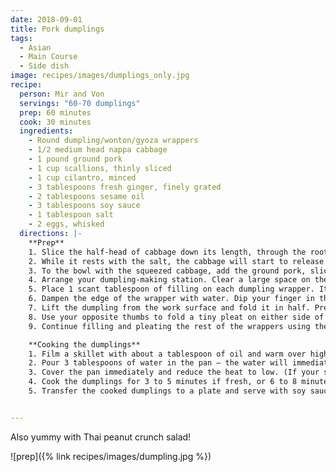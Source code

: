 ```yaml
---
date: 2018-09-01
title: Pork dumplings
tags:
  - Asian
  - Main Course
  - Side dish
image: recipes/images/dumplings_only.jpg
recipe:
  person: Mir and Von
  servings: "60-70 dumplings"
  prep: 60 minutes
  cook: 30 minutes
  ingredients:
    - Round dumpling/wonton/gyoza wrappers
    - 1/2 medium head nappa cabbage
    - 1 pound ground pork
    - 1 cup scallions, thinly sliced
    - 1 cup cilantro, minced
    - 3 tablespoons fresh ginger, finely grated
    - 2 tablespoons sesame oil
    - 3 tablespoons soy sauce
    - 1 tablespoon salt
    - 2 eggs, whisked
  directions: |-
    **Prep**
    1. Slice the half-head of cabbage down its length, through the root, to make 2 quarters. Then slice each quarter into very thin strips, cutting cross-wise. Toss the slices with the salt in a large mixing bowl and set aside for 5 to 10 minutes.
    2. While it rests with the salt, the cabbage will start to release liquid. When it's ready, grab handfuls of the cabbage and squeeze out the water. Transfer the squeezed cabbage to a mixing bowl.
    3. To the bowl with the squeezed cabbage, add the ground pork, sliced scallions, cilantro, soy sauce, ginger, sesame oil, and eggs. Work the mixture together with your hands until fully combined.
    4. Arrange your dumpling-making station. Clear a large space on the counter. Set a small bowl of water, the bowl of filling, and a parchment-lined baking sheet nearby. Open the package of dumpling wrappers and arrange a few on the work space in front of you.
    5. Place 1 scant tablespoon of filling on each dumpling wrapper. It doesn't look like much filling, but using any more gets messy and makes the dumplings hard to pleat closed! Once you get the hang of pleating the dumplings, you can try adding a bit more.
    6. Dampen the edge of the wrapper with water. Dip your finger in the bowl of water and run it around the edge of the dumpling. This will help it to seal closed.
    7. Lift the dumpling from the work surface and fold it in half. Press the top closed.
    8. Use your opposite thumbs to fold a tiny pleat on either side of the dumpling, then press firmly to seal the dumpling closed. You may need to dab a little water under the pleat to make it stick closed.
    9. Continue filling and pleating the rest of the wrappers using the remaining filling. As you finish each dumpling, line it up on the parchment-lined baking sheet.

    **Cooking the dumplings**
    1. Film a skillet with about a tablespoon of oil and warm over high heat. When the oil is shimmering, arrange the dumplings in the pan as close as they'll fit without actually touching. Cook until the bottoms have turned brown and golden.
    2. Pour 3 tablespoons of water in the pan — the water will immediately sizzle and begin to steam.
    3. Cover the pan immediately and reduce the heat to low. (If your skillet doesn't have a lid, cover with a baking sheet.)
    4. Cook the dumplings for 3 to 5 minutes if fresh, or 6 to 8 minutes if frozen. When done, the wrappers will appear translucent and noodle-like; the filling will be opaque and warmed through (you can cut one open to check).
    5. Transfer the cooked dumplings to a plate and serve with soy sauce or other dipping sauce.


---
```


Also yummy with Thai peanut crunch salad!

![prep]({% link recipes/images/dumpling.jpg %})
